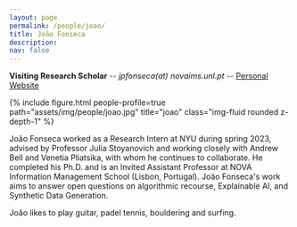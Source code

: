 ```yaml
---
layout: page
permalink: /people/joao/
title: João Fonseca
description: 
nav: false
---
```



**Visiting Research Scholar** -- *jpfonseca(at) novaims.unl.pt* -- [Personal Website](https://joaopfonseca.github.io/)

{% include figure.html people-profile=true path="assets/img/people/joao.jpg" title="joao" class="img-fluid rounded z-depth-1" %}

João Fonseca worked as a Research Intern at NYU during spring 2023,
advised by Professor Julia Stoyanovich and working closely with Andrew Bell
and Venetia Pliatsika, with whom he continues to collaborate. He 
completed his Ph.D. and is an Invited Assistant Professor at NOVA
Information Management School (Lisbon, Portugal). João Fonseca's work aims to answer
open questions on algorithmic recourse, Explainable AI, and Synthetic Data
Generation. 

João likes to play guitar, padel tennis, bouldering and surfing.
